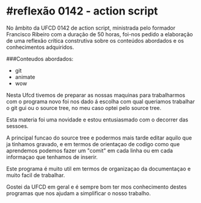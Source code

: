 #reflexão 0142 - action script
===

No âmbito da UFCD 0142 de action script, ministrada pelo formador Francisco Ribeiro com a duração de 50 horas, foi-nos pedido a elaboração de uma reflexão crítica construtiva sobre os conteúdos abordados e os conhecimentos adquiridos.

###Conteudos abordados:
 - git
 - animate
 - wow

Nesta Ufcd tivemos de preparar as nossas maquinas para trabalharmos com o programa novo foi nos dado á escolha com qual queriamos trabalhar o git gui ou o source tree, no meu caso optei pelo source tree.


Esta materia foi uma novidade e estou entusiasmado com o decorrer das sessoes.


A principal funcao do source tree e podermos mais tarde editar aquilo que ja tinhamos gravado, e em termos de orientaçao de codigo como que aprendemos podemos fazer um "comit" em cada linha ou em cada informaçao que tenhamos de inserir.

Este programa é muito util em termos de organizaçao da documentaçao e muito facil de trabalhar.

Gostei da UFCD em geral e é sempre bom ter mos conhecimento destes programas que nos ajudam a simplificar o nosso trabalho. 



